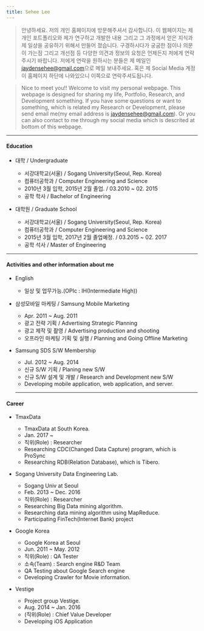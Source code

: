 ```yaml
---
title: Sehee Lee
---
```

>안녕하세요. 저의 개인 홈페이지에 방문해주셔서 감사합니다. 
이 웹페이지는 제 개인 포트폴리오와 제가 연구하고 개발한 내용 그리고 그 과정에서 얻은 지식과 제 일상을 공유하기 위해서 만들어 졌습니다. 
구경하시다가 궁굼한 점이나 의문이 가는점 그리고 개선점 등 다양한 의견과 정보의 요청은 언제든지 저에게 연락주시기 바랍니다. 
저에게 연락을 원하시는 분들은 제 메일인 <jaydensehee@gmail.com>으로 메일 보내주세요. 
혹은 제 Social Media 계정이 홈페이지 하단에 나와있으니 이쪽으로 연락주셔도됩니다. 

>Nice to meet you!! 
Welcome to visit my personal webpage. 
This webpage is designed for sharing my life, Portfolio, Research, and Development something. 
If you have some questions or want to something, which is related my Research or Development, please send email me(my email address is <jaydensehee@gmail.com>). 
Or you can also contact to me through my social media which is descrited at bottom of this webpage. 
---------------------------------------
#### Education
* 대학 / Undergraduate
    * 서강대학교(서울) / Sogang University(Seoul, Rep. Korea)
    * 컴퓨터공학과 / Computer Engineering and Science
    * 2010년 3월 입학, 2015년 2월 졸업. / 03.2010 ~ 02. 2015
    * 공학 학사 / Bachelor of Engineering
 
 * 대학원 / Graduate School
    * 서강대학교(서울) / Sogang University(Seoul, Rep. Korea)
    * 컴퓨터공학과 / Computer Engineering and Science
    * 2015년 3월 입학, 2017년 2월 졸업예정. / 03.2015 ~ 02. 2017
    * 공학 석사 / Master of Engineering
---------------------------------------

#### Activities and other information about me
* English
    * 일상 및 업무가능.(OPIc : IH(Intermediate High))

* 삼성모바일 마케팅 / Samsung Mobile Marketing
    * Apr. 2011 ~ Aug. 2011
    * 광고 전략 기획 / Advertising Strategic Planning
    * 광고 제작 및 촬영 / Advertising production and shooting
    * 오프라인 마케팅 기획 및 실행 / Planning and Going Offline Marketing

* Samsung SDS S/W Membership
    * Jul. 2012 ~ Aug. 2014
    * 신규 S/W 기획 / Planing new S/W
    * 신규 S/W 설계 및 개발 / Research and Development new S/W
    * Developing mobile application, web application, and server.
    ---------------------------------------
    
#### Career
* TmaxData
    * TmaxData at South Korea.
    * Jan. 2017 ~
    * 직위(Role) : Researcher
    * Researching CDC(Changed Data Capture) program, which is ProSync
    * Researching RDB(Relation Database), which is Tibero.
    
 * Sogang University Data Engineering Lab.
    * Sogang Univ at Seoul
    * Feb. 2013 ~ Dec. 2016
    * 직위(Role) : Researcher
    * Researching Big Data mining algorithm.
    * Researching data mining algorithm using MapReduce.
    * Participating FinTech(Internet Bank) project
    
* Google Korea
    * Google Korea at Seoul
    * Jun. 2011 ~ May. 2012
    * 직위(Role) : QA Tester
    * 소속(Team) : Search engine R&D Team
    * QA Testing about Google Search engine
    * Developing Crawler for Movie information.
    
 * Vestige
    * Project group Vestige.
    * Aug. 2014 ~ Jan. 2016
    * (직위(Role) : Chief Value Developer
    * Developing iOS Application
